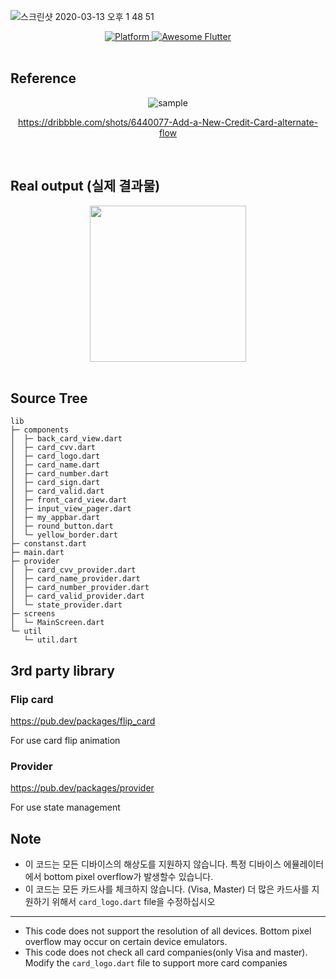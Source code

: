 ![스크린샷 2020-03-13 오후 1 48 51](https://user-images.githubusercontent.com/35194820/76590756-8c4ed180-6531-11ea-89f5-382a9553541e.png)

<div align="center">
	<a href="https://flutter.io">
    <img src="https://img.shields.io/badge/Platform-Flutter-yellow.svg"
      alt="Platform" />
  </a>
<a href="https://github.com/Solido/awesome-flutter">
   <img alt="Awesome Flutter" src="https://img.shields.io/badge/Awesome-Flutter-blue.svg?longCache=true&style=flat-square" />
</a>
</div><br>

## Reference

<div align="center">


![sample](https://user-images.githubusercontent.com/35194820/75879920-a157a080-5e5f-11ea-9763-823ad8f1a4e5.gif)

https://dribbble.com/shots/6440077-Add-a-New-Credit-Card-alternate-flow

</div><br>

## Real output (실제 결과물)

<div align="center">


<img src="https://user-images.githubusercontent.com/35194820/76142013-d0168680-60ac-11ea-9007-0db57373f96f.gif" width="250" >

</div><br>

## Source Tree

```
lib
├─ components
│  ├─ back_card_view.dart
│  ├─ card_cvv.dart
│  ├─ card_logo.dart
│  ├─ card_name.dart
│  ├─ card_number.dart
│  ├─ card_sign.dart
│  ├─ card_valid.dart
│  ├─ front_card_view.dart
│  ├─ input_view_pager.dart
│  ├─ my_appbar.dart
│  ├─ round_button.dart
│  └─ yellow_border.dart
├─ constanst.dart
├─ main.dart
├─ provider
│  ├─ card_cvv_provider.dart
│  ├─ card_name_provider.dart
│  ├─ card_number_provider.dart
│  ├─ card_valid_provider.dart
│  └─ state_provider.dart
├─ screens
│  └─ MainScreen.dart
└─ util
   └─ util.dart

```

## 3rd party library

### Flip card 

https://pub.dev/packages/flip_card

For use card flip animation

### Provider

https://pub.dev/packages/provider

For use state management


## Note

- 이 코드는 모든 디바이스의 해상도를 지원하지 않습니다. 특정 디바이스 에뮬레이터에서 bottom pixel overflow가 발생할수 있습니다.
- 이 코드는 모든 카드사를 체크하지 않습니다. (Visa, Master) 더 많은 카드사를 지원하기 위해서 `card_logo.dart` file을 수정하십시오

-----------------------------------------

- This code does not support the resolution of all devices. Bottom pixel overflow may occur on certain device emulators.
- This code does not check all card companies(only Visa and master). Modify the `card_logo.dart` file to support more card companies


